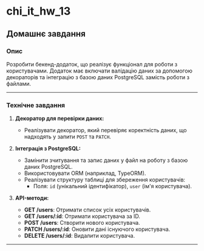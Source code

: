 # chi_it_hw_13

## Домашнє завдання

### Опис

Розробити бекенд-додаток, що реалізує функціонал для роботи з користувачами. Додаток має включати валідацію даних за допомогою декораторів та інтеграцію з базою даних PostgreSQL замість роботи з файлами.

---

### Технічне завдання

1. **Декоратор для перевірки даних:**

   - Реалізувати декоратор, який перевіряє коректність даних, що надходять у запити `POST` та `PATCH`.

2. **Інтеграція з PostgreSQL:**

   - Замінити зчитування та запис даних у файл на роботу з базою даних PostgreSQL.
   - Використовувати ORM (наприклад, TypeORM).
   - Реалізувати структуру таблиці для збереження користувачів:
     - Поля: `id` (унікальний ідентифікатор), `user` (ім'я користувача).

3. **API-методи:**
   - **GET /users**: Отримати список усіх користувачів.
   - **GET /users/:id**: Отримати користувача за ID.
   - **POST /users**: Створити нового користувача.
   - **PATCH /users/:id**: Оновити дані існуючого користувача.
   - **DELETE /users/:id**: Видалити користувача.

---
